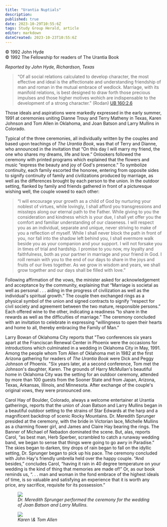 ```yaml
---
title: "Urantia Nuptials"
description: 
published: true
date: 2023-10-29T10:55:6Z
tags: Study Group Herald, article
editor: markdown
dateCreated: 2023-10-23T10:55:6Z
---
```


<p class="v-card v-sheet theme--light gray lighten-3 px-2">© 1992 John Hyde<br>© 1992 The Fellowship for readers of The Urantia Book</p>

_Reported by John Hyde, Richardson, Texas_

> “Of all social relations calculated to develop character, the most effective and ideal is the affectionate and understanding friendship of man and roman in the mutual embrace of wedlock. Marriage, with its manifold relations, is best designed to draw forth those precious impulses and those higher motives wohich are indispensable to the development of a strong character.” (Rodan) [UB 160:2.6](/en/The_Urantia_Book/160#p2_6)

Those ideals and aspirations were markedly expressed in the early summer, 1991 at ceremonies uniting Dianne Trouy and Terry Matheny in Texas, Karen Johnson and Tom Allen in Oklahoma, and Joan Batson and Larry Mullins in Colorado.

Typical of the three ceremonies, all individually written by the couples and based upon teachings of _The Urantia Book_, was that of Terry and Dianne, who announced in the invitation that “On this day I will marry my friend, the one who shares my dreams, life and love.” Onlookers followed the ceremony with printed programs which explained that the flowers and music “express the beauty and joy of God's presence.” To symbolize continuity, each family escorted the honoree, entering from opposite sides to signify continuity of family and civilizations produced by marriage, as well as the differences brought by each person to the union. In the outdoor setting, flanked by family and friends gathered in front of a picturesque wishing well, the couple vowed to each other:

> “I will encourage your growth as a child of God by nurturing your noblest of virtues, while lovingly, I shall afford you transgressions and missteps along our eternal path to the Father. While giving to you the consideration and kindness which is your due, I shall yet offer you the comfort and familiar understanding of our claseness. I will respect you as an individual, separate and unique, never striving to make of you a reflection of myself. While I shall never block the path in front of you, nor fall into the shadow left behind you, I shall evermore walk beside you as your companion and your support. I will not forsake you in times of trial and hardship. I promise to you now, my loyalty and faithfulness, both as your partner in marriage and your friend in God. I roill remain with you to the end of our days to share in the joys and fruits of our lives together. As we grow in wisdom and years, we shall grow together and our days shall be filled with love.”

Following affirmation of the vows, the minister asked for acknowledgement and acceptance by the community, explaining that “Marriage is societal as well as personal . . . aiding in the progress of civilization as well as the individual's spiritual growth.” The couple then exchanged rings as a physical symbol of the union and signed contracts to signify “respect for civil society and agreement between the two mature, responsible persons.” Each offered wine to the other, indicating a readiness “to share in the rewards as well as the difficulties of marriage.” The ceremony concluded with an invitation to celebrate in expressing “willingness to open their hearts and home to all, thereby embracing the Family of Man.”

Larry Bowan of Oklahoma City reports that "Two conferences six years apart at the Franciscan Renewal Center in Phoenix were the occasions for introductions which culminated in a wedding in Oklahoma City in May, 1991. Among the people whom Tom Allen of Oklahoma met in 1982 at the first Arizona gathering for readers of _The Urantia Book_ were Dick and Peggy Johnson of Phoenix. "Six years later, at a second conference, Tom met the Johnson's daughter, Karen. The grounds of Harry McMullan's beautiful home in Oklahoma City was the setting for an outdoor ceremony, attended by more than 100 guests from the Sooner State and from Japan, Arizona, Texas, Arkansas, Illinois, and Minnesota. After exchange of the couple's original vows, they were pronounced one.

Carol Hay of Boulder, Colorado, always a welcome entertainer at Urantia gatherings, reports that the union of Joan Batson and Larry Mullins began in a beautiful outdoor setting to the strains of Star Edwards at the harp and a magnificent backdrop of scenic Rocky Mountains. Dr. Meredith Sprunger presided at the ceremony, with the bride in Victorian lace, Michelle Mullins as a charming flower girl, and James and Claire Hay bearing the rings. The Banner of Michael of Nebadon dominated the scene. But, alas, reports Carol, “as best man, Herb Sperber, scrambled to catch a runaway wedding band, we began to sense that things were going to go awry in Paradise.” The skies began to darken, tiny drops of rain began to fall on the idyllic setting, Dr. Sprunger began to pick up his pace. The ceremony concluded with John Hay's friendly umbrella held over the happy couple. “And besides,” concludes Carol, “having it rain in 40 degree temperature on your wedding is the kind of thing that memories are made of!” Or, as our book reminds us, “. . . man and woman in the fond embrace of the highest ideals of time, is so valuable and satisfying an experience that it is worth any price, any sacrifice, requisite for its possession.”

<figure id="Figure_1" class="image urantiapedia">
<img src="/image/article/Study_Group_Herald/Joan_Batson_and_Larry_Mullins.jpg">
<figcaption><em>Dr. Meredith Sprunger performed the ceremony for the wedding of Joan Batson and Larry Mullins.</em></figcaption>
</figure>

<figure id="Figure_2" class="image urantiapedia">
<img src="/image/article/Study_Group_Herald/Karen_Tom_Allen.jpg">
<figcaption><em>Karen \& Tom Allen</em></figcaption>
</figure>